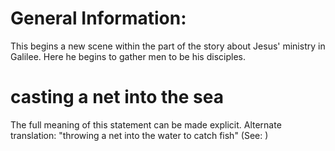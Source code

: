
# General Information:
This begins a new scene within the part of the story about Jesus' ministry in Galilee. Here he begins to gather men to be his disciples.

# casting a net into the sea
The full meaning of this statement can be made explicit. Alternate translation: "throwing a net into the water to catch fish" (See: )